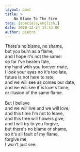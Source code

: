 ```yaml
---
layout: post
title: >
    No Blame To The Fire
tags: [speciale,english,]
date: 2008-12-24 17:43:00
author: pietro
---
```

There's no blame, no shame,<br/>but you burn as a flame,<br/>and I hope it's not the same:<br/>so far I've beaten fate,<br/>my hand with you forever mate,<br/>I look your eyes no it's too late,<br/>future is not here to rate,<br/>and we will see as comes our date,<br/>and we will see if is love's fame,<br/>or illusion of the same flame.<br/><br/>But I believe<br/>and we will live and we will love,<br/>and this time I'm not to leave,<br/>and this tree will flowers give,<br/>and I will try to you forgive,<br/>but there's no blame or shame,<br/>so it's all fault of my flame,<br/>forgive me,<br/>I won't just see.
